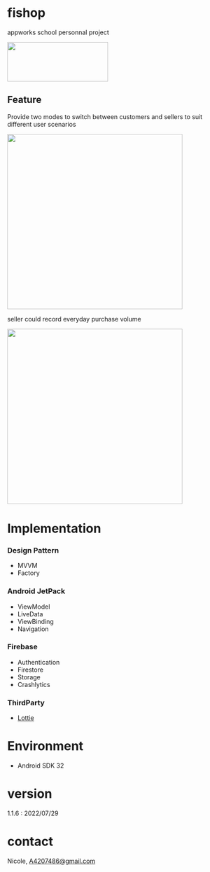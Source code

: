 # fishop
appworks school personnal project

<a href="https://play.google.com/store/apps/details?id=com.nicole.fishshop"><img src="https://camo.githubusercontent.com/9b43e9e7bdf73be90eaee8bf94cf61440638567e/68747470733a2f2f692e696d6775722e636f6d2f49353862574c642e706e67" width="230" height="90"></a>

## Feature
Provide two modes to switch between customers and sellers to suit different user scenarios

<img src="https://github.com/NicoleLoYuTzu/fishop_readme_gif/blob/main/untitled.gif" height=400>  

seller could record everyday purchase volume

<img src="https://github.com/NicoleLoYuTzu/fishop_readme_gif/blob/main/untitled1.gif" height=400>  


# Implementation
### Design Pattern
* MVVM
* Factory
### Android JetPack
* ViewModel
* LiveData
* ViewBinding
* Navigation
### Firebase
* Authentication
* Firestore
* Storage
* Crashlytics
### ThirdParty
*  [<a href="https://github.com/airbnb/lottie-android">Lottie</a>](https://github.com/airbnb/lottie-android)



# Environment
* Android SDK 32

# version
1.1.6 : 2022/07/29

# contact
Nicole,  A4207486@gmail.com

